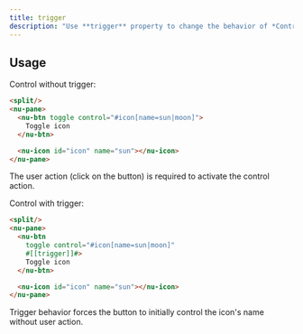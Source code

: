 ```yaml
---
title: trigger
description: "Use **trigger** property to change the behavior of *Control System*. If the widget has this property then whenever its value is changed (or set) it will trigger control action. Even in the initial state."
---
```


## Usage

Control without trigger:

```html
<split/>
<nu-pane>
  <nu-btn toggle control="#icon[name=sun|moon]">
    Toggle icon
  </nu-btn>

  <nu-icon id="icon" name="sun"></nu-icon>
</nu-pane>
```

The user action (click on the button) is required to activate the control action.

Control with trigger:

```html
<split/>
<nu-pane>
  <nu-btn
    toggle control="#icon[name=sun|moon]"
    #[[trigger]]#>
    Toggle icon
  </nu-btn>

  <nu-icon id="icon" name="sun"></nu-icon>
</nu-pane>
```

Trigger behavior forces the button to initially control the icon's name without user action.
